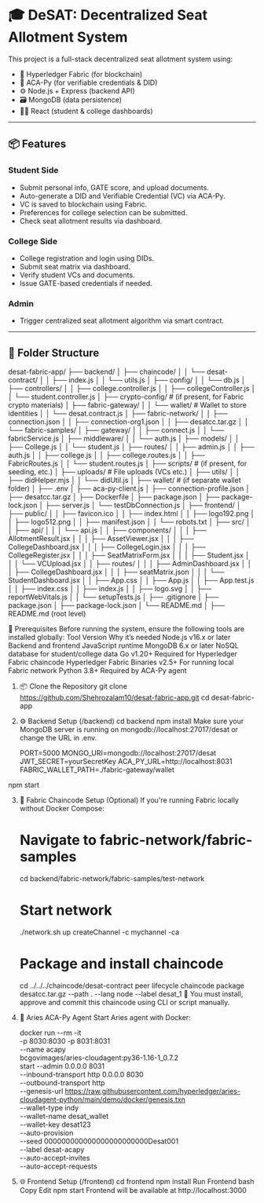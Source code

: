 # 🎓 DeSAT: Decentralized Seat Allotment System

This project is a full-stack decentralized seat allotment system using:

- 🔗 Hyperledger Fabric (for blockchain)
- 🧠 ACA-Py (for verifiable credentials & DID)
- ⚙️ Node.js + Express (backend API)
- 🗃️ MongoDB (data persistence)
- 🧑‍🎓 React (student & college dashboards)

---

## 📦 Features

### Student Side

- Submit personal info, GATE score, and upload documents.
- Auto-generate a DID and Verifiable Credential (VC) via ACA-Py.
- VC is saved to blockchain using Fabric.
- Preferences for college selection can be submitted.
- Check seat allotment results via dashboard.

### College Side

- College registration and login using DIDs.
- Submit seat matrix via dashboard.
- Verify student VCs and documents.
- Issue GATE-based credentials if needed.

### Admin

- Trigger centralized seat allotment algorithm via smart contract.

---

## 📁 Folder Structure

desat-fabric-app/
├── backend/
│ ├── chaincode/
│ │ └── desat-contract/
│ │ ├── index.js
│ │ └── utils.js
│ ├── config/
│ │ └── db.js
│ ├── controllers/
│ │ ├── college.controller.js
│ │ ├── collegeController.js
│ │ └── student.controller.js
│ ├── crypto-config/ # (if present, for Fabric crypto materials)
│ ├── fabric-gateway/
│ │ └── wallet/ # Wallet to store identities
│ │ └── desat.contract.js
│ ├── fabric-network/
│ │ ├── connection.json
│ │ ├── connection-org1.json
│ │ ├── desatcc.tar.gz
│ │ └── fabric-samples/
│ ├── gateway/
│ │ ├── connect.js
│ │ └── fabricService.js
│ ├── middleware/
│ │ └── auth.js
│ ├── models/
│ │ ├── College.js
│ │ └── student.js
│ ├── routes/
│ │ ├── admin.js
│ │ ├── auth.js
│ │ ├── college.js
│ │ ├── college.routes.js
│ │ ├── FabricRoutes.js
│ │ └── student.routes.js
│ ├── scripts/ # (if present, for seeding, etc.)
│ ├── uploads/ # File uploads (VCs etc.)
│ ├── utils/
│ │ ├── didHelper.mjs
│ │ └── didUtil.js
│ ├── wallet/ # (if separate wallet folder)
│ ├── .env
│ ├── aca-py-client.js
│ ├── connection-profile.json
│ ├── desatcc.tar.gz
│ ├── Dockerfile
│ ├── package.json
│ ├── package-lock.json
│ ├── server.js
│ └── testDbConnection.js
│
├── frontend/
│ ├── public/
│ │ ├── favicon.ico
│ │ ├── index.html
│ │ ├── logo192.png
│ │ ├── logo512.png
│ │ ├── manifest.json
│ │ └── robots.txt
│ ├── src/
│ │ ├── api/
│ │ │ └── api.js
│ │ ├── components/
│ │ │ ├── AllotmentResult.jsx
│ │ │ ├── AssetViewer.jsx
│ │ │ ├── CollegeDashboard.jsx
│ │ │ ├── CollegeLogin.jsx
│ │ │ ├── CollegeRegister.jsx
│ │ │ ├── SeatMatrixForm.jsx
│ │ │ ├── Student.jsx
│ │ │ └── VCUpload.jsx
│ │ ├── routes/
│ │ │ ├── AdminDashboard.jsx
│ │ │ ├── CollegeDashboard.jsx
│ │ │ ├── seatMatrix.json
│ │ │ └── StudentDashboard.jsx
│ │ ├── App.css
│ │ ├── App.js
│ │ ├── App.test.js
│ │ ├── index.css
│ │ ├── index.js
│ │ ├── logo.svg
│ │ ├── reportWebVitals.js
│ │ └── setupTests.js
│ ├── .gitignore
│ ├── package.json
│ ├── package-lock.json
│ └── README.md
│
├── README.md (root level)

🧩 Prerequisites
Before running the system, ensure the following tools are installed globally:
Tool Version Why it’s needed
Node.js v16.x or later Backend and frontend JavaScript runtime
MongoDB 6.x or later NoSQL database for student/college data
Go v1.20+ Required for Hyperledger Fabric chaincode
Hyperledger Fabric Binaries v2.5+ For running local Fabric network
Python 3.8+ Required by ACA-Py agent

1. 📦 Clone the Repository
   git clone https://github.com/Shehrozalam10/desat-fabric-app.git
   cd desat-fabric-app
2. ⚙️ Backend Setup (/backend)
   cd backend
   npm install
   Make sure your MongoDB server is running on mongodb://localhost:27017/desat or change the URL in .env.

   PORT=5000
   MONGO_URI=mongodb://localhost:27017/desat
   JWT_SECRET=yourSecretKey
   ACA_PY_URL=http://localhost:8031
   FABRIC_WALLET_PATH=./fabric-gateway/wallet

npm start

3. 🧱 Fabric Chaincode Setup (Optional)
   If you're running Fabric locally without Docker Compose:

   # Navigate to fabric-network/fabric-samples

   cd backend/fabric-network/fabric-samples/test-network

   # Start network

   ./network.sh up createChannel -c mychannel -ca

   # Package and install chaincode

   cd ../../../chaincode/desat-contract
   peer lifecycle chaincode package desatcc.tar.gz --path . --lang node --label desat_1
   🔁 You must install, approve and commit this chaincode using CLI or script manually.

4. 🤖 Aries ACA-Py Agent
   Start Aries agent with Docker:

   docker run --rm -it \
   -p 8030:8030 -p 8031:8031 \
   --name acapy \
   bcgovimages/aries-cloudagent:py36-1.16-1_0.7.2 \
   start --admin 0.0.0.0 8031 \
   --inbound-transport http 0.0.0.0 8030 \
   --outbound-transport http \
   --genesis-url https://raw.githubusercontent.com/hyperledger/aries-cloudagent-python/main/demo/docker/genesis.txn \
   --wallet-type indy \
   --wallet-name desat_wallet \
   --wallet-key desat123 \
   --auto-provision \
   --seed 000000000000000000000000Desat001 \
   --label desat-acapy \
   --auto-accept-invites \
   --auto-accept-requests

5. 🌐 Frontend Setup (/frontend)
   cd frontend
   npm install
   Run Frontend
   bash
   Copy
   Edit
   npm start
   Frontend will be available at http://localhost:3000
